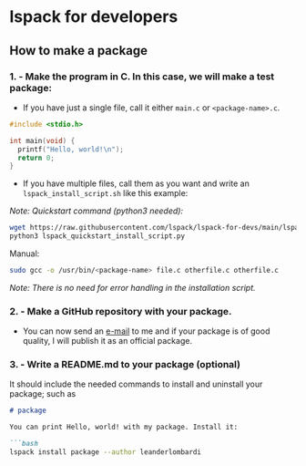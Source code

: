 # lspack for developers

## How to make a package

### 1. - Make the program in C. In this case, we will make a test package:

- If you have just a single file, call it either `main.c` or `<package-name>.c`.
```c
#include <stdio.h>

int main(void) {
  printf("Hello, world!\n");
  return 0;
}
```

- If you have multiple files, call them as you want and write an `lspack_install_script.sh` like this example:

*Note: Quickstart command (python3 needed):*
```bash
wget https://raw.githubusercontent.com/lspack/lspack-for-devs/main/lspack_quickstart_install_script.py
python3 lspack_quickstart_install_script.py
```

Manual:
```bash
sudo gcc -o /usr/bin/<package-name> file.c otherfile.c otherfile.c
```
*Note: There is no need for error handling in the installation script.*






### 2. - Make a GitHub repository with your package.

- You can now send an [e-mail](mailto:leanderlombardi@gmail.com) to me and if your package is of good quality, I will publish it as an official package.






### 3. - Write a README.md to your package (optional)

It should include the needed commands to install and uninstall your package; such as

```md
# package

You can print Hello, world! with my package. Install it:

```bash
lspack install package --author leanderlombardi
```
```

